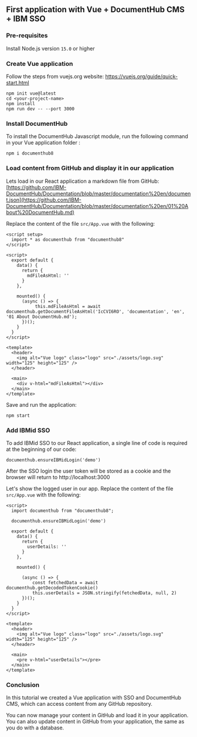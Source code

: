 ## First application with Vue + DocumentHub CMS + IBM SSO

### Pre-requisites

Install Node.js version ```15.0``` or higher

### Create Vue application

Follow the steps from vuejs.org website: https://vuejs.org/guide/quick-start.html

```
npm init vue@latest
cd <your-project-name>
npm install
npm run dev -- --port 3000
```

### Install DocumentHub

To install the DocumentHub Javascript module, run the following command in your Vue application folder <your-project-name>:

```
npm i documenthub8
```

### Load content from GitHub and display it in our application

Lets load in our React application a markdown file from GitHub: [https://github.com/IBM-DocumentHub/Documentation/blob/master/documentation%20en/document.json](https://github.com/IBM-DocumentHub/Documentation/blob/master/documentation%20en/01%20About%20DocumentHub.md)

Replace the content of the file ```src/App.vue``` with the following:

```
<script setup>
  import * as documenthub from "documenthub8"
</script>
  
<script>
  export default {
    data() {
      return {
        mdFileAsHtml: ''
      }
    },

    mounted() {
      (async () => {
           this.mdFileAsHtml = await documenthub.getDocumentFileAsHtml('IcCVI6RO', 'documentation', 'en', '01 About DocumentHub.md');
      })();
    }
  }
</script>

<template>
  <header>
    <img alt="Vue logo" class="logo" src="./assets/logo.svg" width="125" height="125" />
  </header>

  <main>
    <div v-html="mdFileAsHtml"></div>
  </main>
</template>
```

Save and run the application:

```
npm start
```

### Add IBMid SSO

To add IBMid SSO to our React application, a single line of code is required at the beginning of our code:

```
documenthub.ensureIBMidLogin('demo')
```

After the SSO login the user token will be stored as a cookie and the browser will return to http://localhost:3000

Let's show the logged user in our app. Replace the content of the file ```src/App.vue``` with the following:

```
<script>
  import documenthub from "documenthub8";

  documenthub.ensureIBMidLogin('demo')

  export default {
    data() {
      return {
        userDetails: ''
      }
    },

    mounted() {

      (async () => {
          const fetchedData = await documenthub.getDecodedTokenCookie()
          this.userDetails = JSON.stringify(fetchedData, null, 2)
      })();
    }
  }
</script>

<template>
  <header>
    <img alt="Vue logo" class="logo" src="./assets/logo.svg" width="125" height="125" />
  </header>

  <main>
    <pre v-html="userDetails"></pre>
  </main>
</template>
```

### Conclusion

In this tutorial we created a Vue application with SSO and DocumentHub CMS, which can access content from any GitHub repository.

You can now manage your content in GitHub and load it in your application. You can also update content in GitHub from your application, the same as you do with a database.
